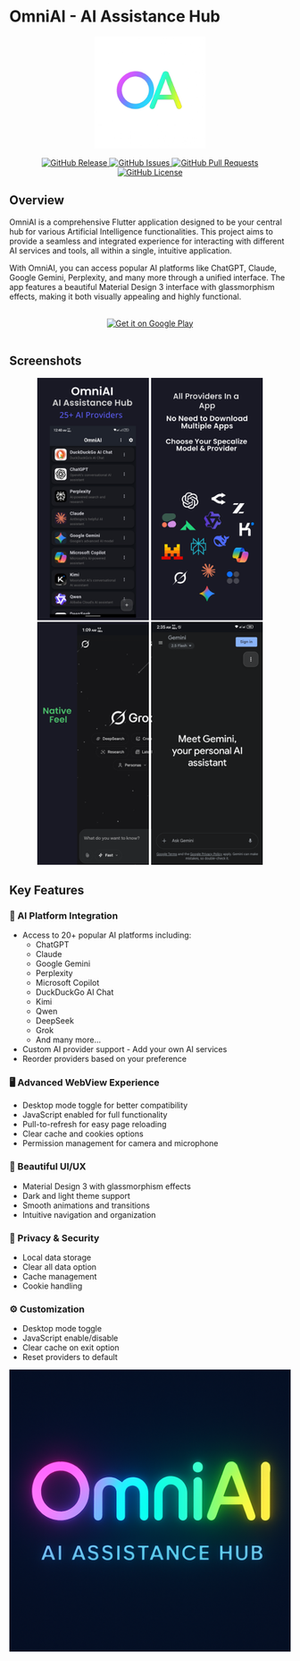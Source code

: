 # OmniAI - AI Assistance Hub

<p align="center">
  <img src="assets/icon.png" alt="OmniAI Logo" width="200">
</p>


<p align="center">
  <a href="https://github.com/EHMilon/omniai/releases">
    <img src="https://img.shields.io/github/v/release/your-username/omniai?style=flat-square" alt="GitHub Release">
  </a>
  <a href="https://github.com/EHMilon/omniai/issues">
    <img src="https://img.shields.io/github/issues/your-username/omniai?style=flat-square" alt="GitHub Issues">
  </a>
  <a href="https://github.com/EHMilon/omniai/pulls">
    <img src="https://img.shields.io/github/issues-pr/your-username/omniai?style=flat-square" alt="GitHub Pull Requests">
  </a>
  <a href="https://github.com/EHMilon/omniai/blob/main/LICENSE">
    <img src="https://img.shields.io/github/license/your-username/omniai?style=flat-square" alt="GitHub License">
  </a>
</p>

## Overview

OmniAI is a comprehensive Flutter application designed to be your central hub for various Artificial Intelligence functionalities. This project aims to provide a seamless and integrated experience for interacting with different AI services and tools, all within a single, intuitive application.

With OmniAI, you can access popular AI platforms like ChatGPT, Claude, Google Gemini, Perplexity, and many more through a unified interface. The app features a beautiful Material Design 3 interface with glassmorphism effects, making it both visually appealing and highly functional.

<br>
<div align="center">
  <a href="https://play.google.com/store/apps/details?id=com.ai.omniai">
    <img src="icons/GetItOnGooglePlay_Badge_Web_color_Bangla.png" alt="Get it on Google Play">
  </a>
</div>
<br>

## Screenshots

<p align="center">
  <img src="assets/1.png" width="200" alt="Home Screen">
  <img src="assets/2.png" width="200" alt="Settings Screen">
  <img src="assets/3.png" width="200" alt="WebView Screen">
  <img src="assets/4.png" width="200" alt="WebView Screen">
</p>


## Key Features

### 🤖 AI Platform Integration
- Access to 20+ popular AI platforms including:
  - ChatGPT
  - Claude
  - Google Gemini
  - Perplexity
  - Microsoft Copilot
  - DuckDuckGo AI Chat
  - Kimi
  - Qwen
  - DeepSeek
  - Grok
  - And many more...
- Custom AI provider support - Add your own AI services
- Reorder providers based on your preference

### 🖥️ Advanced WebView Experience
- Desktop mode toggle for better compatibility
- JavaScript enabled for full functionality
- Pull-to-refresh for easy page reloading
- Clear cache and cookies options
- Permission management for camera and microphone

### 🎨 Beautiful UI/UX
- Material Design 3 with glassmorphism effects
- Dark and light theme support
- Smooth animations and transitions
- Intuitive navigation and organization

### 🔐 Privacy & Security
- Local data storage
- Clear all data option
- Cache management
- Cookie handling

### ⚙️ Customization
- Desktop mode toggle
- JavaScript enable/disable
- Clear cache on exit option
- Reset providers to default


<p align="center">
  <img src="assets/omniai.png" alt="ominiai" width="800">
</p>
